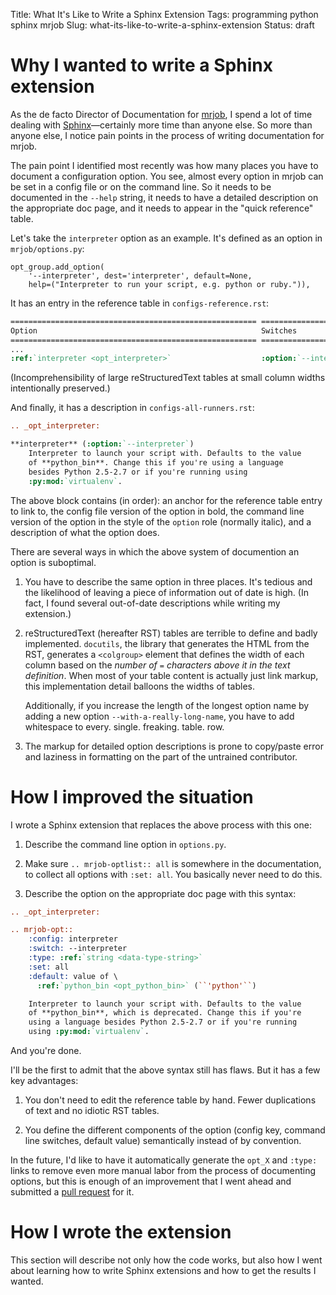 Title: What It's Like to Write a Sphinx Extension
Tags: programming python sphinx mrjob
Slug: what-its-like-to-write-a-sphinx-extension
Status: draft

Why I wanted to write a Sphinx extension
========================================

As the de facto Director of Documentation for [mrjob](mrjob), I spend a lot of
time dealing with [Sphinx](sphinx)—certainly more time than anyone else. So
more than anyone else, I notice pain points in the process of writing
documentation for mrjob.

[mrjob]: http://pythonhosted.org/mrjob/
[sphinx]: http://sphinx-doc.org/

The pain point I identified most recently was how many places you have to
document a configuration option. You see, almost every option in mrjob can be
set in a config file or on the command line. So it needs to be documented in
the `--help` string, it needs to have a detailed description on the appropriate
doc page, and it needs to appear in the "quick reference" table.

Let's take the `interpreter` option as an example. It's defined as an option in
`mrjob/options.py`:

```
opt_group.add_option(
    '--interpreter', dest='interpreter', default=None,
    help=("Interpreter to run your script, e.g. python or ruby.")),
```

It has an entry in the reference table in `configs-reference.rst`:

```rst
======================================================= ================================================================== ============================== ================
Option                                                  Switches                                                           Default                        Data type
======================================================= ================================================================== ============================== ================
...
:ref:`interpreter <opt_interpreter>`                    :option:`--interpreter`                                            (value of *python_bin*)        |dt-command|
```

(Incomprehensibility of large reStructuredText tables at small column
widths intentionally preserved.)

And finally, it has a description in `configs-all-runners.rst`:

```rst
.. _opt_interpreter:

**interpreter** (:option:`--interpreter`)
    Interpreter to launch your script with. Defaults to the value
    of **python_bin**. Change this if you're using a language
    besides Python 2.5-2.7 or if you're running using
    :py:mod:`virtualenv`.
```

The above block contains (in order): an anchor for the reference table entry to
link to, the config file version of the option in bold, the command line
version of the option in the style of the `option` role (normally italic), and
a description of what the option does.

There are several ways in which the above system of documention an option is
suboptimal.

1. You have to describe the same option in three places. It's tedious and the
   likelihood of leaving a piece of information out of date is high. (In fact,
   I found several out-of-date descriptions while writing my extension.)

2. reStructuredText (hereafter RST) tables are terrible to define and badly
   implemented. `docutils`, the library that generates the HTML from the RST,
   generates a `<colgroup>` element that defines the width of each column based
   on the *number of `=` characters above it in the text definition*. When most
   of your table content is actually just link markup, this implementation
   detail balloons the widths of tables.
   
   Additionally, if you increase the length of the longest option name by
   adding a new option `--with-a-really-long-name`, you have to add whitespace
   to every. single. freaking. table. row.

3. The markup for detailed option descriptions is prone to copy/paste error and
   laziness in formatting on the part of the untrained contributor.

How I improved the situation
============================

I wrote a Sphinx extension that replaces the above process with this one:

1. Describe the command line option in `options.py`.

2. Make sure `.. mrjob-optlist:: all` is somewhere in the documentation, to
   collect all options with `:set: all`. You basically never need to do this.

3. Describe the option on the appropriate doc page with this syntax:

```rst
.. _opt_interpreter:

.. mrjob-opt::
    :config: interpreter
    :switch: --interpreter
    :type: :ref:`string <data-type-string>`
    :set: all
    :default: value of \
      :ref:`python_bin <opt_python_bin>` (``'python'``)

    Interpreter to launch your script with. Defaults to the value
    of **python_bin**, which is deprecated. Change this if you're
    using a language besides Python 2.5-2.7 or if you're running
    using :py:mod:`virtualenv`.
```

And you're done.

I'll be the first to admit that the above syntax still has flaws. But it has a
few key advantages:

1. You don't need to edit the reference table by hand. Fewer duplications of
   text and no idiotic RST tables.

2. You define the different components of the option (config key, command line
   switches, default value) semantically instead of by convention.

In the future, I'd like to have it automatically generate the `opt_X` and
`:type:` links to remove even more manual labor from the process of documenting
options, but this is enough of an improvement that I went ahead and submitted a
[pull request](pr) for it.

[pr]: https://github.com/Yelp/mrjob/pull/702

How I wrote the extension
=========================

This section will describe not only how the code works, but also how I went
about learning how to write Sphinx extensions and how to get the results I
wanted.
